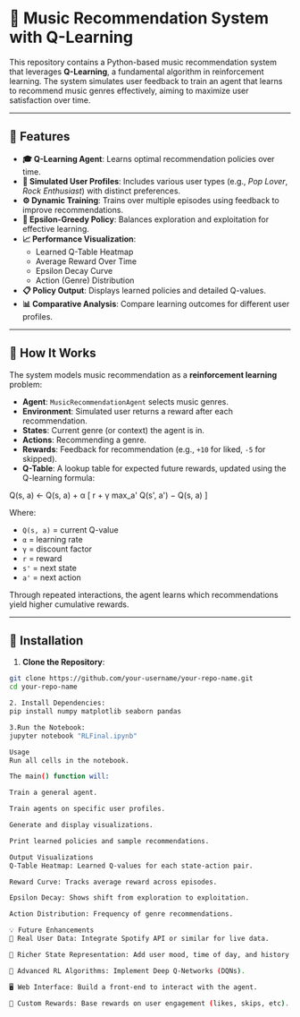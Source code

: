 # 🎵 Music Recommendation System with Q-Learning

This repository contains a Python-based music recommendation system that leverages **Q-Learning**, a fundamental algorithm in reinforcement learning. The system simulates user feedback to train an agent that learns to recommend music genres effectively, aiming to maximize user satisfaction over time.

---

## 🌟 Features

- **🎓 Q-Learning Agent**: Learns optimal recommendation policies over time.
- **👤 Simulated User Profiles**: Includes various user types (e.g., *Pop Lover*, *Rock Enthusiast*) with distinct preferences.
- **⚙️ Dynamic Training**: Trains over multiple episodes using feedback to improve recommendations.
- **🎲 Epsilon-Greedy Policy**: Balances exploration and exploitation for effective learning.
- **📈 Performance Visualization**:
  - Learned Q-Table Heatmap
  - Average Reward Over Time
  - Epsilon Decay Curve
  - Action (Genre) Distribution
- **📋 Policy Output**: Displays learned policies and detailed Q-values.
- **📊 Comparative Analysis**: Compare learning outcomes for different user profiles.

---

## 🧠 How It Works

The system models music recommendation as a **reinforcement learning** problem:

- **Agent**: `MusicRecommendationAgent` selects music genres.
- **Environment**: Simulated user returns a reward after each recommendation.
- **States**: Current genre (or context) the agent is in.
- **Actions**: Recommending a genre.
- **Rewards**: Feedback for recommendation (e.g., `+10` for liked, `-5` for skipped).
- **Q-Table**: A lookup table for expected future rewards, updated using the Q-learning formula:

Q(s, a) ← Q(s, a) + α [ r + γ max_a' Q(s', a') − Q(s, a) ]


Where:

- `Q(s, a)` = current Q-value  
- `α` = learning rate  
- `γ` = discount factor  
- `r` = reward  
- `s'` = next state  
- `a'` = next action

Through repeated interactions, the agent learns which recommendations yield higher cumulative rewards.

---

## 🚀 Installation

1. **Clone the Repository**:

```bash
git clone https://github.com/your-username/your-repo-name.git
cd your-repo-name

2. Install Dependencies:
pip install numpy matplotlib seaborn pandas

3.Run the Notebook:
jupyter notebook "RLFinal.ipynb"

Usage
Run all cells in the notebook.

The main() function will:

Train a general agent.

Train agents on specific user profiles.

Generate and display visualizations.

Print learned policies and sample recommendations.

Output Visualizations
Q-Table Heatmap: Learned Q-values for each state-action pair.

Reward Curve: Tracks average reward across episodes.

Epsilon Decay: Shows shift from exploration to exploitation.

Action Distribution: Frequency of genre recommendations.

💡 Future Enhancements
🔌 Real User Data: Integrate Spotify API or similar for live data.

🧠 Richer State Representation: Add user mood, time of day, and history.

🚀 Advanced RL Algorithms: Implement Deep Q-Networks (DQNs).

🖥 Web Interface: Build a front-end to interact with the agent.

💬 Custom Rewards: Base rewards on user engagement (likes, skips, etc).



